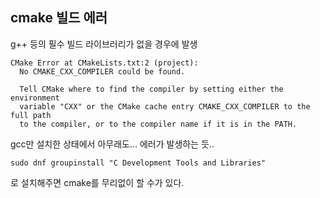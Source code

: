 ## cmake 빌드 에러
g++ 등의 필수 빌드 라이브러리가 없을 경우에 발생   
```
CMake Error at CMakeLists.txt:2 (project):
  No CMAKE_CXX_COMPILER could be found.

  Tell CMake where to find the compiler by setting either the environment
  variable "CXX" or the CMake cache entry CMAKE_CXX_COMPILER to the full path
  to the compiler, or to the compiler name if it is in the PATH.
```

gcc만 설치한 상태에서 아무래도... 에러가 발생하는 듯..   

```
sudo dnf groupinstall "C Development Tools and Libraries"
```
로 설치해주면 cmake를 무리없이 할 수가 있다.

